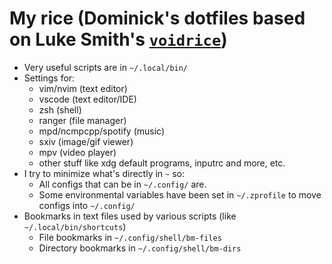 # My rice (Dominick's dotfiles based on Luke Smith's [`voidrice`](https://github.com/LukeSmithxyz/voidrice))

- Very useful scripts are in `~/.local/bin/`
- Settings for:
	- vim/nvim (text editor)
	- vscode (text editor/IDE)
	- zsh (shell)
	- ranger (file manager)
	- mpd/ncmpcpp/spotify (music)
	- sxiv (image/gif viewer)
	- mpv (video player)
	- other stuff like xdg default programs, inputrc and more, etc.
- I try to minimize what's directly in `~` so:
	- All configs that can be in `~/.config/` are.
	- Some environmental variables have been set in `~/.zprofile` to move configs into `~/.config/`
- Bookmarks in text files used by various scripts (like `~/.local/bin/shortcuts`)
	- File bookmarks in `~/.config/shell/bm-files`
	- Directory bookmarks in `~/.config/shell/bm-dirs`
